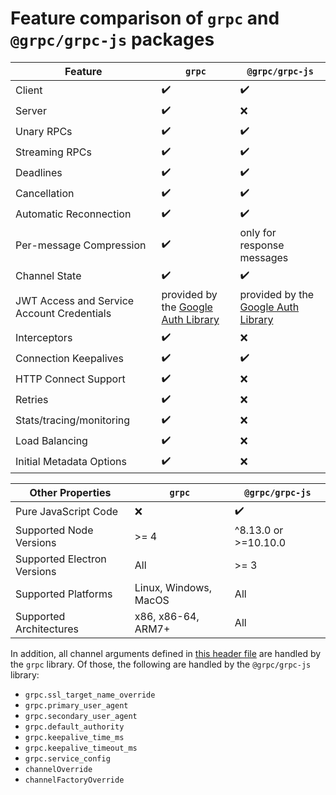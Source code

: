 # Feature comparison of `grpc` and `@grpc/grpc-js` packages

Feature | `grpc` | `@grpc/grpc-js`
--------|--------|----------
Client | :heavy_check_mark: | :heavy_check_mark:
Server | :heavy_check_mark: | :x:
Unary RPCs | :heavy_check_mark: | :heavy_check_mark:
Streaming RPCs | :heavy_check_mark: | :heavy_check_mark:
Deadlines | :heavy_check_mark: | :heavy_check_mark:
Cancellation | :heavy_check_mark: | :heavy_check_mark:
Automatic Reconnection | :heavy_check_mark: | :heavy_check_mark:
Per-message Compression | :heavy_check_mark: | only for response messages
Channel State | :heavy_check_mark: | :heavy_check_mark:
JWT Access and Service Account Credentials | provided by the [Google Auth Library](https://www.npmjs.com/package/google-auth-library) | provided by the [Google Auth Library](https://www.npmjs.com/package/google-auth-library)
Interceptors | :heavy_check_mark: | :x:
Connection Keepalives | :heavy_check_mark: | :heavy_check_mark:
HTTP Connect Support | :heavy_check_mark: | :x:
Retries | :heavy_check_mark: | :x:
Stats/tracing/monitoring | :heavy_check_mark: | :x:
Load Balancing | :heavy_check_mark: | :x:
Initial Metadata Options | :heavy_check_mark: | :x:

Other Properties | `grpc` | `@grpc/grpc-js`
-----------------|--------|----------------
Pure JavaScript Code | :x: | :heavy_check_mark:
Supported Node Versions | >= 4 | ^8.13.0 or >=10.10.0
Supported Electron Versions | All | >= 3
Supported Platforms | Linux, Windows, MacOS | All
Supported Architectures | x86, x86-64, ARM7+ | All

In addition, all channel arguments defined in [this header file](https://github.com/grpc/grpc/blob/master/include/grpc/impl/codegen/grpc_types.h) are handled by the `grpc` library. Of those, the following are handled by the `@grpc/grpc-js` library:

 - `grpc.ssl_target_name_override`
 - `grpc.primary_user_agent`
 - `grpc.secondary_user_agent`
 - `grpc.default_authority`
 - `grpc.keepalive_time_ms`
 - `grpc.keepalive_timeout_ms`
 - `grpc.service_config`
 - `channelOverride`
 - `channelFactoryOverride`
